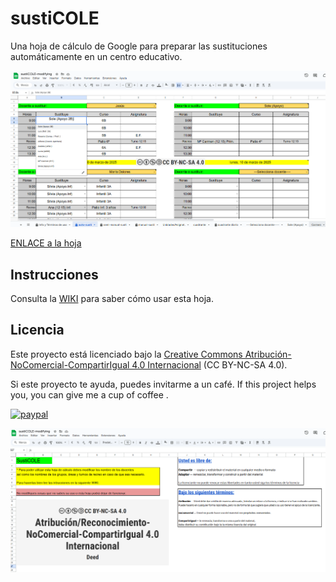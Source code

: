# sustiCOLE
Una hoja de cálculo de Google para preparar las sustituciones automáticamente en un centro educativo.

![](https://github.com/aosucas499/sustiCOLE/blob/7ce650aa473b2d3c29217f516b2255795611cf06/pictures/susticole2.png)

[ENLACE a la hoja](https://docs.google.com/spreadsheets/d/1XjptQQhdkmR34dncXOOWNBoLD4R-9_O29xz6hQI8adI/copy)

## Instrucciones
Consulta la [WIKI](https://github.com/aosucas499/sustiCOLE/wiki) para saber cómo usar esta hoja.

## Licencia  
Este proyecto está licenciado bajo la [Creative Commons Atribución-NoComercial-CompartirIgual 4.0 Internacional](https://creativecommons.org/licenses/by-nc-sa/4.0/deed.es) (CC BY-NC-SA 4.0).  

Si este proyecto te ayuda, puedes invitarme a un café.
If this project helps you,  you can give me a cup of coffee .

[![paypal](https://www.paypalobjects.com/en_US/i/btn/btn_donateCC_LG.gif)](https://www.paypal.com/donate?business=FUMT27MVTRTHJ&no_recurring=0&item_name=Proyectos+TIC+Andaluc%C3%ADa&currency_code=EUR)

![](https://github.com/aosucas499/sustiCOLE/blob/7ce650aa473b2d3c29217f516b2255795611cf06/pictures/susticole1.png)
